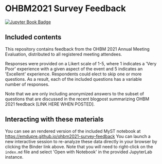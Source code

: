 # OHBM2021 Survey Feedback

[![Jupyter Book Badge](https://jupyterbook.org/badge.svg)](https://emdupre.github.io/ohbm2021-survey-feedback)

## Included contents

This repository contains feedback from the OHBM 2021 Annual Meeting Evaluation,
distributed to all registered meeting attendees.

Responses were provided on a Likert scale of 1-5,
where 1 indicates a 'Very Poor' experience with a given aspect of the event and 5 indicates an 'Excellent' experience.
Respondents could elect to skip one or more questions.
As a result, each of the included questions has a variable number of responses.

Note that we are only including anonymized answers to the subset of questions that are discussed in the
recent blogpost summarizing OHBM 2021 feedback [LINK HERE WHEN POSTED].

## Interacting with these materials

You can see an rendered version of the included MyST notebook at https://emdupre.github.io/ohbm2021-survey-feedback
You can launch a new interactive session to re-analyze these data directly in your browser by clicking the Binder link above.
Note that you will need to right-click on the `index.md` file and select 'Open with Notebook' in the provided JupyterLab instance.
